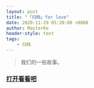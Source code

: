 ```yaml
---
layout: post
title: "「归档」for love"
date: 2020-11-29 05:20:00 +0800
author: MasterKe
header-style: text
tags:
    - 归档
---
```


> 我们的一些故事。

### [打开看看吧](https://love.masterke.cn)
